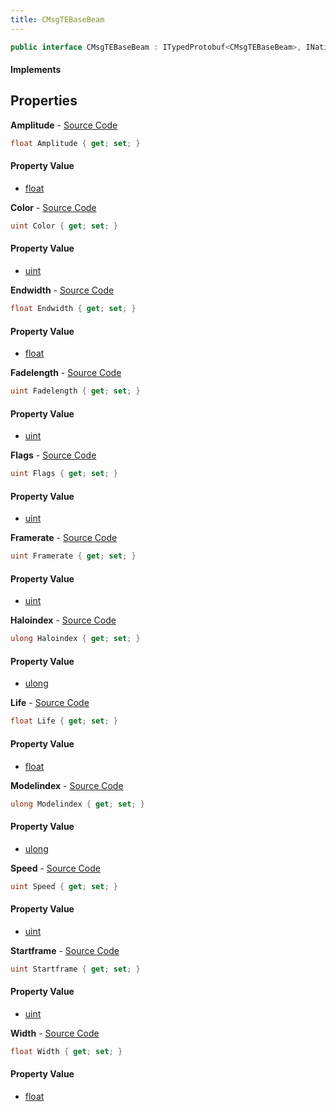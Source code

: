 ```yaml
---
title: CMsgTEBaseBeam
---
```


```csharp
public interface CMsgTEBaseBeam : ITypedProtobuf<CMsgTEBaseBeam>, INativeHandle
```

#### Implements

## Properties

**Amplitude** - [Source Code](https://github.com/swiftly-solution/swiftlys2/blob/main/managed/src/SwiftlyS2.Generated/Protobufs/Interfaces/CMsgTEBaseBeam.cs#L37)

```csharp
float Amplitude { get; set; }
```

#### Property Value

- [float](https://learn.microsoft.com/dotnet/api/system.single)

**Color** - [Source Code](https://github.com/swiftly-solution/swiftlys2/blob/main/managed/src/SwiftlyS2.Generated/Protobufs/Interfaces/CMsgTEBaseBeam.cs#L40)

```csharp
uint Color { get; set; }
```

#### Property Value

- [uint](https://learn.microsoft.com/dotnet/api/system.uint32)

**Endwidth** - [Source Code](https://github.com/swiftly-solution/swiftlys2/blob/main/managed/src/SwiftlyS2.Generated/Protobufs/Interfaces/CMsgTEBaseBeam.cs#L31)

```csharp
float Endwidth { get; set; }
```

#### Property Value

- [float](https://learn.microsoft.com/dotnet/api/system.single)

**Fadelength** - [Source Code](https://github.com/swiftly-solution/swiftlys2/blob/main/managed/src/SwiftlyS2.Generated/Protobufs/Interfaces/CMsgTEBaseBeam.cs#L34)

```csharp
uint Fadelength { get; set; }
```

#### Property Value

- [uint](https://learn.microsoft.com/dotnet/api/system.uint32)

**Flags** - [Source Code](https://github.com/swiftly-solution/swiftlys2/blob/main/managed/src/SwiftlyS2.Generated/Protobufs/Interfaces/CMsgTEBaseBeam.cs#L46)

```csharp
uint Flags { get; set; }
```

#### Property Value

- [uint](https://learn.microsoft.com/dotnet/api/system.uint32)

**Framerate** - [Source Code](https://github.com/swiftly-solution/swiftlys2/blob/main/managed/src/SwiftlyS2.Generated/Protobufs/Interfaces/CMsgTEBaseBeam.cs#L22)

```csharp
uint Framerate { get; set; }
```

#### Property Value

- [uint](https://learn.microsoft.com/dotnet/api/system.uint32)

**Haloindex** - [Source Code](https://github.com/swiftly-solution/swiftlys2/blob/main/managed/src/SwiftlyS2.Generated/Protobufs/Interfaces/CMsgTEBaseBeam.cs#L16)

```csharp
ulong Haloindex { get; set; }
```

#### Property Value

- [ulong](https://learn.microsoft.com/dotnet/api/system.uint64)

**Life** - [Source Code](https://github.com/swiftly-solution/swiftlys2/blob/main/managed/src/SwiftlyS2.Generated/Protobufs/Interfaces/CMsgTEBaseBeam.cs#L25)

```csharp
float Life { get; set; }
```

#### Property Value

- [float](https://learn.microsoft.com/dotnet/api/system.single)

**Modelindex** - [Source Code](https://github.com/swiftly-solution/swiftlys2/blob/main/managed/src/SwiftlyS2.Generated/Protobufs/Interfaces/CMsgTEBaseBeam.cs#L13)

```csharp
ulong Modelindex { get; set; }
```

#### Property Value

- [ulong](https://learn.microsoft.com/dotnet/api/system.uint64)

**Speed** - [Source Code](https://github.com/swiftly-solution/swiftlys2/blob/main/managed/src/SwiftlyS2.Generated/Protobufs/Interfaces/CMsgTEBaseBeam.cs#L43)

```csharp
uint Speed { get; set; }
```

#### Property Value

- [uint](https://learn.microsoft.com/dotnet/api/system.uint32)

**Startframe** - [Source Code](https://github.com/swiftly-solution/swiftlys2/blob/main/managed/src/SwiftlyS2.Generated/Protobufs/Interfaces/CMsgTEBaseBeam.cs#L19)

```csharp
uint Startframe { get; set; }
```

#### Property Value

- [uint](https://learn.microsoft.com/dotnet/api/system.uint32)

**Width** - [Source Code](https://github.com/swiftly-solution/swiftlys2/blob/main/managed/src/SwiftlyS2.Generated/Protobufs/Interfaces/CMsgTEBaseBeam.cs#L28)

```csharp
float Width { get; set; }
```

#### Property Value

- [float](https://learn.microsoft.com/dotnet/api/system.single)

